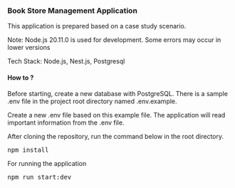 <h3>Book Store Management Application</h3>

This application is prepared based on a case study scenario.

Note: Node.js 20.11.0 is used for development. Some errors may occur in lower versions

Tech Stack: Node.js, Nest.js, Postgresql

<h4> How to ? </h4>
Before starting, create a new database with PostgreSQL.
There is a sample .env file in the project root directory named .env.example. 

Create a new .env file based on this example file. The application will read important information from the .env file.

After cloning the repository, run the command below in the root directory.
<pre>npm install</pre>

For running the application

<pre>npm run start:dev</pre>